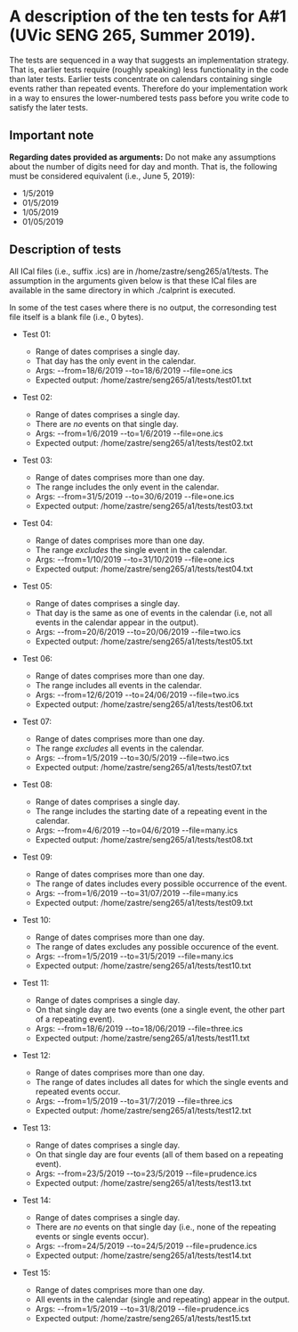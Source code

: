 # A description of the ten tests for A#1 (UVic SENG 265, Summer 2019).

The tests are sequenced in a way that suggests an implementation
strategy. That is, earlier tests require (roughly speaking) less
functionality in the code than later tests. Earlier tests concentrate
on calendars containing single events rather than repeated events.
Therefore do your implementation work in a way to ensures the
lower-numbered tests pass before you write code to satisfy the later
tests.


## Important note

**Regarding dates provided as arguments:** Do not make any
assumptions about the number of digits need for day and month. That
is, the following must be considered equivalent (i.e., June 5, 2019):
* 1/5/2019
* 01/5/2019
* 1/05/2019
* 01/05/2019


## Description of tests

All ICal files (i.e., suffix .ics) are in /home/zastre/seng265/a1/tests.
The assumption in the arguments given below is that these ICal files
are available in the same directory in which ./calprint is executed.

In some of the test cases where there is no output, the corresonding
test file itself is a blank file (i.e., 0 bytes).

* Test 01:
    * Range of dates comprises a single day.
    * That day has the only event in the calendar.
    * Args: --from=18/6/2019 --to=18/6/2019 --file=one.ics
    * Expected output: /home/zastre/seng265/a1/tests/test01.txt

* Test 02:
    * Range of dates comprises a single day.
    * There are _no_ events on that single day. 
    * Args: --from=1/6/2019 --to=1/6/2019 --file=one.ics
    * Expected output: /home/zastre/seng265/a1/tests/test02.txt

* Test 03:
    * Range of dates comprises more than one day.
    * The range includes the only event in the calendar.
    * Args: --from=31/5/2019 --to=30/6/2019 --file=one.ics
    * Expected output: /home/zastre/seng265/a1/tests/test03.txt

* Test 04:
    * Range of dates comprises more than one day.
    * The range _excludes_ the single event in the calendar.
    * Args: --from=1/10/2019 --to=31/10/2019 --file=one.ics
    * Expected output: /home/zastre/seng265/a1/tests/test04.txt

* Test 05:
    * Range of dates comprises a single day.
    * That day is the same as one of events in the calendar (i.e, 
      not all events in the calendar appear in the output).
    * Args: --from=20/6/2019 --to=20/06/2019 --file=two.ics
    * Expected output: /home/zastre/seng265/a1/tests/test05.txt

* Test 06:
    * Range of dates comprises more than one day.
    * The range includes all events in the calendar.
    * Args: --from=12/6/2019 --to=24/06/2019 --file=two.ics
    * Expected output: /home/zastre/seng265/a1/tests/test06.txt

* Test 07:
    * Range of dates comprises more than one day.
    * The range _excludes_ all events in the calendar.
    * Args: --from=1/5/2019 --to=30/5/2019 --file=two.ics
    * Expected output: /home/zastre/seng265/a1/tests/test07.txt

* Test 08:
    * Range of dates comprises a single day.
    * The range includes the starting date of a repeating
      event in the calendar.
    * Args: --from=4/6/2019 --to=04/6/2019 --file=many.ics
    * Expected output: /home/zastre/seng265/a1/tests/test08.txt

* Test 09:
    * Range of dates comprises more than one day.
    * The range of dates includes every possible occurrence of 
      the event.
    * Args: --from=1/6/2019 --to=31/07/2019 --file=many.ics
    * Expected output: /home/zastre/seng265/a1/tests/test09.txt

* Test 10:
    * Range of dates comprises more than one day.
    * The range of dates excludes any possible occurence of the event.
    * Args: --from=1/5/2019 --to=31/5/2019 --file=many.ics
    * Expected output: /home/zastre/seng265/a1/tests/test10.txt

* Test 11:
    * Range of dates comprises a single day.
    * On that single day are two events (one a single event, the
      other part of a repeating event).
    * Args: --from=18/6/2019 --to=18/06/2019 --file=three.ics
    * Expected output: /home/zastre/seng265/a1/tests/test11.txt

* Test 12:
    * Range of dates comprises more than one day.
    * The range of dates includes all dates for which the single 
      events and repeated events occur.
    * Args: --from=1/5/2019 --to=31/7/2019 --file=three.ics
    * Expected output: /home/zastre/seng265/a1/tests/test12.txt

* Test 13:
    * Range of dates comprises a single day.
    * On that single day are four events (all of them based on
      a repeating event).
    * Args: --from=23/5/2019 --to=23/5/2019 --file=prudence.ics
    * Expected output: /home/zastre/seng265/a1/tests/test13.txt

* Test 14:
    * Range of dates comprises a single day.
    * There are _no_ events on that single day (i.e., none of the
      repeating events or single events occur).
    * Args: --from=24/5/2019 --to=24/5/2019 --file=prudence.ics
    * Expected output: /home/zastre/seng265/a1/tests/test14.txt

* Test 15:
    * Range of dates comprises more than one day.
    * All events in the calendar (single and repeating) appear
      in the output.
    * Args: --from=1/5/2019 --to=31/8/2019 --file=prudence.ics
    * Expected output: /home/zastre/seng265/a1/tests/test15.txt

